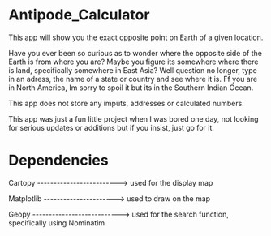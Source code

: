 # Antipode_Calculator
This app will show you the exact opposite point on Earth of a given location.  

Have you ever been so curious as to wonder where the opposite side of the Earth is from where you are? Maybe you figure its somewhere where there is land, specifically somewhere in East Asia? 
Well question no longer, type in an adress, the name of a state or country and see where it is. Ff you are in North America, Im sorry to spoil it but its in the Southern Indian Ocean.





This app does not store any imputs, addresses or calculated numbers.

This app was just a fun little project when I was bored one day, not looking for serious updates or additions but if you insist, just go for it.


# Dependencies

Cartopy -------------------------> used for the display map 

Matplotlib ----------------------> used to draw on the map

Geopy ---------------------------> used for the search function, specifically using Nominatim
